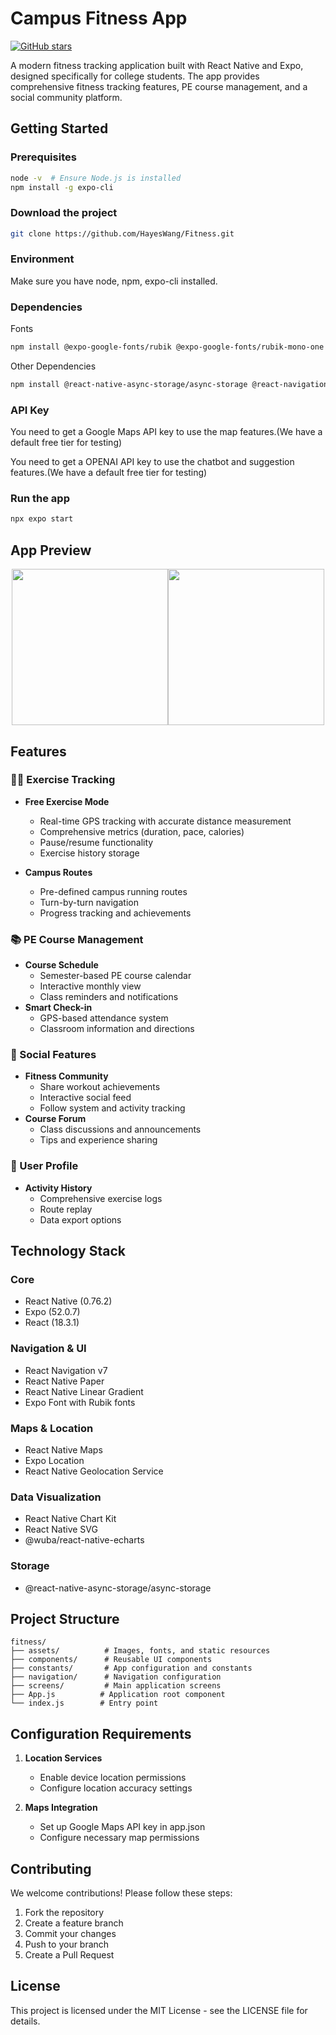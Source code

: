 # Campus Fitness App

[![GitHub stars](https://img.shields.io/github/stars/HayesWang/Fitness)](https://github.com/HayesWang/Fitness/stargazers)

A modern fitness tracking application built with React Native and Expo, designed specifically for college students. The app provides comprehensive fitness tracking features, PE course management, and a social community platform.

## Getting Started

### Prerequisites

   ```bash
   node -v  # Ensure Node.js is installed
   npm install -g expo-cli
   ```

### Download the project

```bash
git clone https://github.com/HayesWang/Fitness.git
```

### Environment

Make sure you have node, npm, expo-cli installed.

### Dependencies

Fonts
```bash
npm install @expo-google-fonts/rubik @expo-google-fonts/rubik-mono-one
```
Other Dependencies
```bash
npm install @react-native-async-storage/async-storage @react-navigation/bottom-tabs @react-navigation/native @react-navigation/native-stack expo-location react-native-maps polyline
```

### API Key

You need to get a Google Maps API key to use the map features.(We have a default free tier for testing)

You need to get a OPENAI API key to use the chatbot and suggestion features.(We have a default free tier for testing)

### Run the app

```bash
npx expo start
```
   
## App Preview

<div align="center" style="font-size: 0;">
  <img src="docs/images/home.png" alt="Home Screen" width="250" style="display: inline-block;"/>
  <img src="docs/images/profile.png" alt="Profile Screen" width="250" style="display: inline-block;"/>
</div>

## Features

### 🏃‍♂️ Exercise Tracking

- **Free Exercise Mode**

  - Real-time GPS tracking with accurate distance measurement
  - Comprehensive metrics (duration, pace, calories)
  - Pause/resume functionality
  - Exercise history storage

- **Campus Routes**
  - Pre-defined campus running routes
  - Turn-by-turn navigation
  - Progress tracking and achievements

### 📚 PE Course Management

- **Course Schedule**
  - Semester-based PE course calendar
  - Interactive monthly view
  - Class reminders and notifications
- **Smart Check-in**
  - GPS-based attendance system
  - Classroom information and directions

### 👥 Social Features

- **Fitness Community**
  - Share workout achievements
  - Interactive social feed
  - Follow system and activity tracking
- **Course Forum**
  - Class discussions and announcements
  - Tips and experience sharing

### 👤 User Profile

- **Activity History**
  - Comprehensive exercise logs
  - Route replay
  - Data export options

## Technology Stack

### Core

- React Native (0.76.2)
- Expo (52.0.7)
- React (18.3.1)

### Navigation & UI

- React Navigation v7
- React Native Paper
- React Native Linear Gradient
- Expo Font with Rubik fonts

### Maps & Location

- React Native Maps
- Expo Location
- React Native Geolocation Service

### Data Visualization

- React Native Chart Kit
- React Native SVG
- @wuba/react-native-echarts

### Storage

- @react-native-async-storage/async-storage

## Project Structure

```
fitness/
├── assets/          # Images, fonts, and static resources
├── components/      # Reusable UI components
├── constants/       # App configuration and constants
├── navigation/      # Navigation configuration
├── screens/         # Main application screens
├── App.js          # Application root component
└── index.js        # Entry point
```

## Configuration Requirements

1. **Location Services**

   - Enable device location permissions
   - Configure location accuracy settings

2. **Maps Integration**
   - Set up Google Maps API key in app.json
   - Configure necessary map permissions

## Contributing

We welcome contributions! Please follow these steps:

1. Fork the repository
2. Create a feature branch
3. Commit your changes
4. Push to your branch
5. Create a Pull Request

## License

This project is licensed under the MIT License - see the LICENSE file for details.
